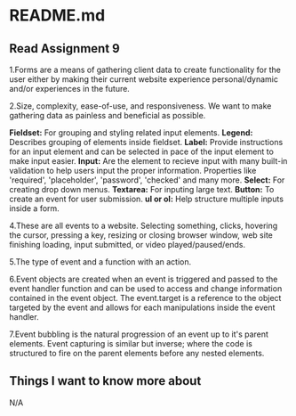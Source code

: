 # README.md

## Read Assignment 9

1.Forms are a means of gathering client data to create functionality for the user either by making their current website experience personal/dynamic and/or experiences in the future.

2.Size, complexity, ease-of-use, and responsiveness. 
We want to make gathering data as painless and beneficial as possible.

**Fieldset:** For grouping and styling related input elements.
**Legend:** Describes grouping of elements inside fieldset.
**Label:** Provide instructions for an input element and can be selected in pace of the input element to make input easier.
**Input:** Are the element to recieve input with many built-in validation to help users input the proper information. Properties like 'required', 'placeholder', 'password', 'checked' and many more.
**Select:** For creating drop down menus.
**Textarea:** For inputing large text.
**Button:** To create an event for user submission.
**ul or ol:** Help structure multiple inputs inside a form.

4.These are all events to a website. Selecting something, clicks, hovering the cursor, pressing a key, resizing or closing browser window, web site finishing loading, input submitted, or video played/paused/ends.

5.The type of event and a function with an action.

6.Event objects are created when an event is triggered and passed to the event handler function and can be used to access and change information contained in the event object. The event.target is a reference to the object targeted by the event and allows for each manipulations inside the event handler.

7.Event bubbling is the natural progression of an event up to it's parent elements. Event capturing is similar but inverse; where the code is structured to fire on the parent elements before any nested elements.


## Things I want to know more about

N/A
